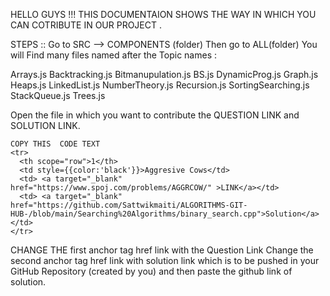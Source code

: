 HELLO GUYS !!!
THIS DOCUMENTAION SHOWS THE WAY IN WHICH YOU CAN COTRIBUTE IN OUR PROJECT .

STEPS ::
Go to  SRC  --> COMPONENTS  (folder)
Then go to ALL(folder) 
You will Find many files named after the Topic names :

Arrays.js
Backtracking.js
Bitmanupulation.js
BS.js
DynamicProg.js
Graph.js
Heaps.js
LinkedList.js
NumberTheory.js
Recursion.js
SortingSearching.js
StackQueue.js
Trees.js

Open the file in which you want to contribute the QUESTION LINK and SOLUTION LINK.

 
    COPY THIS  CODE TEXT 
    <tr>
      <th scope="row">1</th>
      <td style={{color:'black'}}>Aggresive Cows</td>
      <td> <a target="_blank" href="https://www.spoj.com/problems/AGGRCOW/" >LINK</a></td>
      <td> <a target="_blank" href="https://github.com/Sattwikmaiti/ALGORITHMS-GIT-HUB-/blob/main/Searching%20Algorithms/binary_search.cpp">Solution</a></td>
    </tr>

              
              
              
CHANGE THE first anchor tag href link with the Question Link 
Change the second anchor tag href link with solution link which is to be pushed in your GitHub Repository (created by you) and then paste the github link of solution. 
              
              
              
              
              
